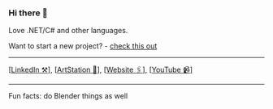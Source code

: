 ### Hi there 👋

Love .NET/C# and other languages.

Want to start a new project? - [check this out](https://initproj.tips)

---

[[LinkedIn ⚒️](https://linkedin.com/in/rustamirzaev)], [[ArtStation 🎨](https://www.artstation.com/rustam_irzaiev)], [[Website 🖇️](https://irzaev.dev)], [[YouTube 📹](https://www.youtube.com/c/RustamIrzaev)]

---
Fun facts: do Blender things as well

<!--
**RustamIrzaev/RustamIrzaev** is a ✨ _special_ ✨ repository because its `README.md` (this file) appears on your GitHub profile.

Here are some ideas to get you started:

- 🔭 I’m currently working on ...
- 🌱 I’m currently learning ...
- 👯 I’m looking to collaborate on ...
- 🤔 I’m looking for help with ...
- 💬 Ask me about ...
- 📫 How to reach me: ...
- 😄 Pronouns: ...
- ⚡ Fun fact: ...
-->
